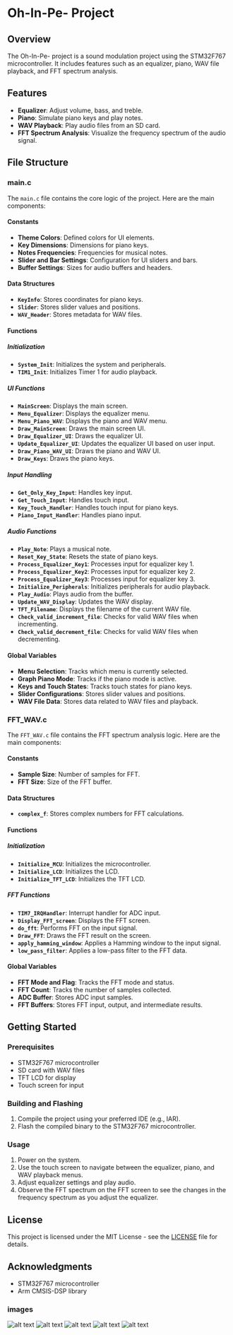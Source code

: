 # Oh-In-Pe- Project

## Overview

The Oh-In-Pe- project is a sound modulation project using the STM32F767 microcontroller. It includes features such as an equalizer, piano, WAV file playback, and FFT spectrum analysis.

## Features

- **Equalizer**: Adjust volume, bass, and treble.
- **Piano**: Simulate piano keys and play notes.
- **WAV Playback**: Play audio files from an SD card.
- **FFT Spectrum Analysis**: Visualize the frequency spectrum of the audio signal.

## File Structure

### main.c

The `main.c` file contains the core logic of the project. Here are the main components:

#### Constants

- **Theme Colors**: Defined colors for UI elements.
- **Key Dimensions**: Dimensions for piano keys.
- **Notes Frequencies**: Frequencies for musical notes.
- **Slider and Bar Settings**: Configuration for UI sliders and bars.
- **Buffer Settings**: Sizes for audio buffers and headers.

#### Data Structures

- **`KeyInfo`**: Stores coordinates for piano keys.
- **`Slider`**: Stores slider values and positions.
- **`WAV_Header`**: Stores metadata for WAV files.

#### Functions

##### Initialization

- **`System_Init`**: Initializes the system and peripherals.
- **`TIM1_Init`**: Initializes Timer 1 for audio playback.

##### UI Functions

- **`MainScreen`**: Displays the main screen.
- **`Menu_Equalizer`**: Displays the equalizer menu.
- **`Menu_Piano_WAV`**: Displays the piano and WAV menu.
- **`Draw_MainScreen`**: Draws the main screen UI.
- **`Draw_Equalizer_UI`**: Draws the equalizer UI.
- **`Update_Equalizer_UI`**: Updates the equalizer UI based on user input.
- **`Draw_Piano_WAV_UI`**: Draws the piano and WAV UI.
- **`Draw_Keys`**: Draws the piano keys.

##### Input Handling

- **`Get_Only_Key_Input`**: Handles key input.
- **`Get_Touch_Input`**: Handles touch input.
- **`Key_Touch_Handler`**: Handles touch input for piano keys.
- **`Piano_Input_Handler`**: Handles piano input.

##### Audio Functions

- **`Play_Note`**: Plays a musical note.
- **`Reset_Key_State`**: Resets the state of piano keys.
- **`Process_Equalizer_Key1`**: Processes input for equalizer key 1.
- **`Process_Equalizer_Key2`**: Processes input for equalizer key 2.
- **`Process_Equalizer_Key3`**: Processes input for equalizer key 3.
- **`Initialize_Peripherals`**: Initializes peripherals for audio playback.
- **`Play_Audio`**: Plays audio from the buffer.
- **`Update_WAV_Display`**: Updates the WAV display.
- **`TFT_Filename`**: Displays the filename of the current WAV file.
- **`Check_valid_increment_file`**: Checks for valid WAV files when incrementing.
- **`Check_valid_decrement_file`**: Checks for valid WAV files when decrementing.

#### Global Variables

- **Menu Selection**: Tracks which menu is currently selected.
- **Graph Piano Mode**: Tracks if the piano mode is active.
- **Keys and Touch States**: Tracks touch states for piano keys.
- **Slider Configurations**: Stores slider values and positions.
- **WAV File Data**: Stores data related to WAV files and playback.

### FFT_WAV.c

The `FFT_WAV.c` file contains the FFT spectrum analysis logic. Here are the main components:

#### Constants

- **Sample Size**: Number of samples for FFT.
- **FFT Size**: Size of the FFT buffer.

#### Data Structures

- **`complex_f`**: Stores complex numbers for FFT calculations.

#### Functions

##### Initialization

- **`Initialize_MCU`**: Initializes the microcontroller.
- **`Initialize_LCD`**: Initializes the LCD.
- **`Initialize_TFT_LCD`**: Initializes the TFT LCD.

##### FFT Functions

- **`TIM7_IRQHandler`**: Interrupt handler for ADC input.
- **`Display_FFT_screen`**: Displays the FFT screen.
- **`do_fft`**: Performs FFT on the input signal.
- **`Draw_FFT`**: Draws the FFT result on the screen.
- **`apply_hamming_window`**: Applies a Hamming window to the input signal.
- **`low_pass_filter`**: Applies a low-pass filter to the FFT data.

#### Global Variables

- **FFT Mode and Flag**: Tracks the FFT mode and status.
- **FFT Count**: Tracks the number of samples collected.
- **ADC Buffer**: Stores ADC input samples.
- **FFT Buffers**: Stores FFT input, output, and intermediate results.

## Getting Started

### Prerequisites

- STM32F767 microcontroller
- SD card with WAV files
- TFT LCD for display
- Touch screen for input

### Building and Flashing

1. Compile the project using your preferred IDE (e.g., IAR).
2. Flash the compiled binary to the STM32F767 microcontroller.

### Usage

1. Power on the system.
2. Use the touch screen to navigate between the equalizer, piano, and WAV playback menus.
3. Adjust equalizer settings and play audio.
4. Observe the FFT spectrum on the FFT screen to see the changes in the frequency spectrum as you adjust the equalizer.

## License

This project is licensed under the MIT License - see the [LICENSE](LICENSE) file for details.

## Acknowledgments

- STM32F767 microcontroller
- Arm CMSIS-DSP library


### images

![alt text](image.png)
![alt text](image-1.png)
![alt text](image-2.png)
![alt text](image-3.png)
![alt text](image-4.png)